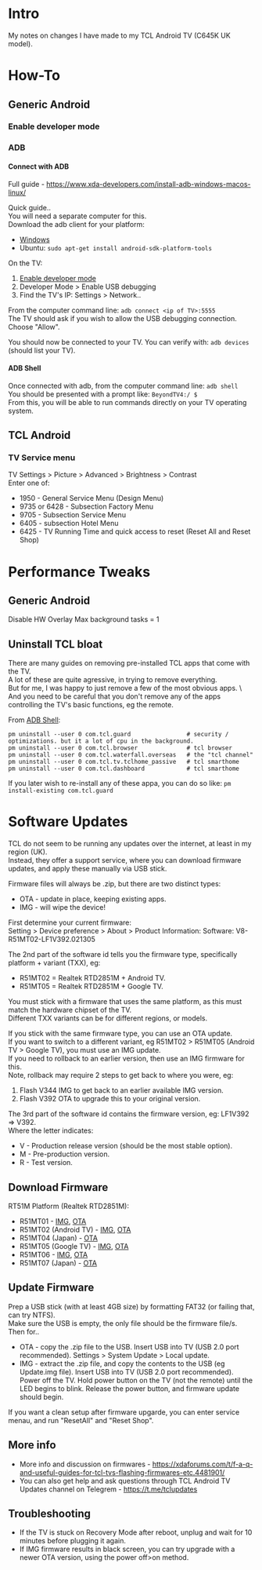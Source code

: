 # Intro

My notes on changes I have made to my TCL Android TV (C645K UK model).

# How-To

## Generic Android

### Enable developer mode

### ADB
#### Connect with ADB
Full guide - https://www.xda-developers.com/install-adb-windows-macos-linux/

Quick guide.. \
You will need a separate computer for this. \
Download the adb client for your platform:
* [Windows](https://dl.google.com/android/repository/platform-tools-latest-windows.zip)
* Ubuntu: `sudo apt-get install android-sdk-platform-tools`

On the TV:
1. [Enable developer mode](#enable-developer-mode)
2. Developer Mode > Enable USB debugging
3. Find the TV's IP: Settings > Network..

From the computer command line: `adb connect <ip of TV>:5555` \
The TV should ask if you wish to allow the USB debugging connection. Choose "Allow".

You should now be connected to your TV. You can verify with: `adb devices` (should list your TV).

#### ADB Shell
Once connected with adb, from the computer command line: `adb shell` \
You should be presented with a prompt like: `BeyondTV4:/ $` \
From this, you will be able to run commands directly on your TV operating system.

## TCL Android



### TV Service menu
TV Settings > Picture > Advanced > Brightness > Contrast \
Enter one of:
* 1950 - General Service Menu (Design Menu)
* 9735 or 6428 - Subsection Factory Menu
* 9705 - Subsection Service Menu
* 6405 - subsection Hotel Menu
* 6425 - TV Running Time and quick access to reset (Reset All and Reset Shop)


# Performance Tweaks

## Generic Android
Disable HW Overlay
Max background tasks = 1

## Uninstall TCL bloat
There are many guides on removing pre-installed TCL apps that come with the TV. \
A lot of these are quite agressive, in trying to remove everything. \
But for me, I was happy to just remove a few of the most obvious apps. \ 
And you need to be careful that you don't remove any of the apps controlling the TV's basic functions, eg the remote.

From [ADB Shell](#adb-shell):
```
pm uninstall --user 0 com.tcl.guard                # security / optimizations. but it a lot of cpu in the background.
pm uninstall --user 0 com.tcl.browser              # tcl browser
pm uninstall --user 0 com.tcl.waterfall.overseas   # the "tcl channel"
pm uninstall --user 0 com.tcl.tv.tclhome_passive   # tcl smarthome
pm uninstall --user 0 com.tcl.dashboard            # tcl smarthome
```

If you later wish to re-install any of these appa, you can do so like: `pm install-existing com.tcl.guard`


# Software Updates
TCL do not seem to be running any updates over the internet, at least in my region (UK). \
Instead, they offer a support service, where you can download firmware updates, and apply these manually via USB stick.

Firmware files will always be .zip, but there are two distinct types:
* OTA - update in place, keeping existing apps.
* IMG - will wipe the device!

First determine your current firmware: \
Setting > Device preference > About > Product Information: Software: V8-R51MT02-LF1V392.021305

The 2nd part of the software id tells you the firmware type, specifically platform + variant (TXX), eg:
* R51MT02 = Realtek RTD2851M + Android TV.
* R51MT05 = Realtek RTD2851M + Google TV.

You must stick with a firmware that uses the same platform, as this must match the hardware chipset of the TV. \
Different TXX variants can be for different regions, or models.

If you stick with the same firmware type, you can use an OTA update. \
If you want to switch to a different variant, eg R51MT02 > R51MT05 (Android TV > Google TV), you must use an IMG update. \
If you need to rollback to an earlier version, then use an IMG firmware for this. \
Note, rollback may require 2 steps to get back to where you were, eg:
1. Flash V344 IMG to get back to an earlier available IMG version.
2. Flash V392 OTA to upgrade this to your original version.

The 3rd part of the software id contains the firmware version, eg: LF1V392 => V392. \
Where the letter indicates:
* V - Production release version (should be the most stable option).
* M - Pre-production version.
* R - Test version.

## Download Firmware

RT51M Platform (Realtek RTD2851M):
* R51MT01 - [IMG](https://disk.yandex.ru/d/MJLxrNv5vTv2XQ), [OTA](https://disk.yandex.ru/d/EiAtFdT2nQeIeg)
* R51MT02 (Android TV) - [IMG](https://disk.yandex.ru/d/7ezQlN9aXR0Sbg), [OTA](https://disk.yandex.ru/d/gOuLfHvlo1v4lg)
* R51MT04 (Japan) - [OTA](https://disk.yandex.ru/d/bYeDMLIoc9lDvg)
* R51MT05 (Google TV) - [IMG](https://disk.yandex.ru/d/KFHoJO_Grg_qCw), [OTA](https://disk.yandex.ru/d/V7gWFRxNuN9v-g)
* R51MT06 - [IMG](https://disk.yandex.ru/d/FYcuX5Z9rZHFbQ), [OTA](https://disk.yandex.ru/d/FtlpV53LEC_MbQ)
* R51MT07 (Japan) - [OTA](https://disk.yandex.ru/d/zNY2tEI8xEugwQ)


## Update Firmware
Prep a USB stick (with at least 4GB size) by formatting FAT32 (or failing that, can try NTFS). \
Make sure the USB is empty, the only file should be the firmware file/s. \
Then for..
* OTA - copy the .zip file to the USB.
  Insert USB into TV (USB 2.0 port recommended).
  Settings > System Update > Local update.
* IMG - extract the .zip file, and copy the contents to the USB (eg Update.img file).
  Insert USB into TV (USB 2.0 port recommended).
  Power off the TV.
  Hold power button on the TV (not the remote) until the LED begins to blink.
  Release the power button, and firmware update should begin.

If you want a clean setup after firmware upgarde, you can enter service menau, and run "ResetAll" and "Reset Shop".
  
## More info
* More info and discussion on firmwares - https://xdaforums.com/t/f-a-q-and-useful-guides-for-tcl-tvs-flashing-firmwares-etc.4481901/
* You can also get help and ask questions through TCL Android TV Updates channel on Telegrem - https://t.me/tclupdates

## Troubleshooting
* If the TV is stuck on Recovery Mode after reboot, unplug and wait for 10 minutes before plugging it again.
* If IMG firmware results in black screen, you can try upgrade with a newer OTA version, using the power off>on method.
